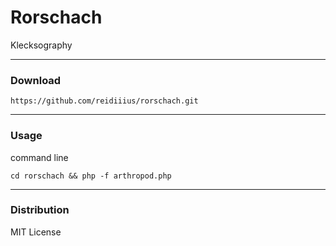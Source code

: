 # Rorschach
Klecksography

---

### Download

    https://github.com/reidiiius/rorschach.git

---

### Usage
command line

    cd rorschach && php -f arthropod.php

---

### Distribution
MIT License

